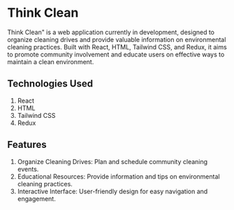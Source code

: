 # Think Clean

Think Clean" is a web application currently in development, designed to organize cleaning drives and provide valuable information on environmental cleaning practices. Built with React, HTML, Tailwind CSS, and Redux, it aims to promote community involvement and educate users on effective ways to maintain a clean environment.

## Technologies Used

1. React
2. HTML
3. Tailwind CSS
4. Redux

## Features

1. Organize Cleaning Drives: Plan and schedule community cleaning events.
2. Educational Resources: Provide information and tips on environmental cleaning practices.
3. Interactive Interface: User-friendly design for easy navigation and engagement.
